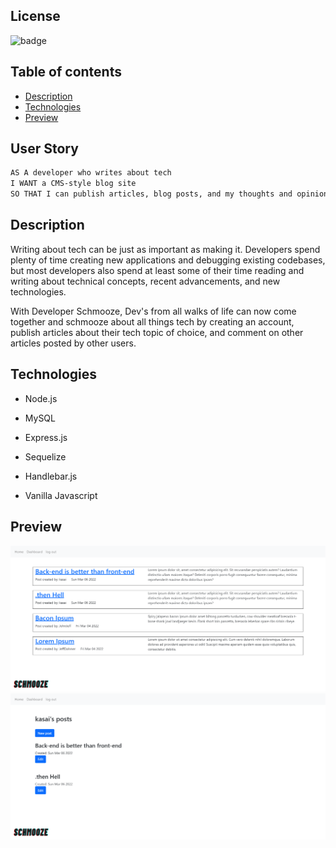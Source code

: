  
## License
![badge](https://img.shields.io/apm/l/vim-mode?style=plastic)


## Table of contents
* [Description](#description)
* [Technologies](#technologies)
* [Preview](#preview)

## User Story

```md
AS A developer who writes about tech
I WANT a CMS-style blog site
SO THAT I can publish articles, blog posts, and my thoughts and opinions
```

## Description

Writing about tech can be just as important as making it. Developers spend plenty of time creating new applications and debugging existing codebases, but most developers also spend at least some of their time reading and writing about technical concepts, recent advancements, and new technologies. 

With Developer Schmooze, Dev's from all walks of life can now come together and schmooze about all things tech by creating an account, publish articles about their tech topic of choice, and comment on other articles posted by other users.



## Technologies

* Node.js

* MySQL

* Express.js

* Sequelize

* Handlebar.js

* Vanilla Javascript 

## Preview

![Screen shot](public/images/screenshot1.png)
![Screen shot](public/images/screenshot2.png)
